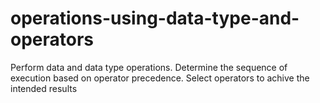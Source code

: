 # operations-using-data-type-and-operators
Perform data and data type operations. Determine the sequence of execution based on operator precedence. Select operators to achive the intended results
